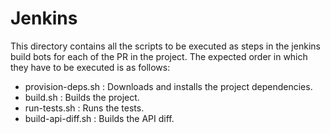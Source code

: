 # Jenkins

This directory contains all the scripts to be executed as steps in the jenkins build bots for each of the PR in the project. The expected order in which they have to
be executed is as follows:

* provision-deps.sh : Downloads and installs the project dependencies.
* build.sh : Builds the project.
* run-tests.sh : Runs the tests.
* build-api-diff.sh : Builds the API diff.
